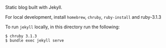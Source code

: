 Static blog built with Jekyll.

For local development, install `homebrew`, `chruby`, `ruby-install` and ruby-3.1.3

To run `jekyll` locally, in this directory run the following:

```
$ chruby 3.1.3
$ bundle exec jekyll serve
```
